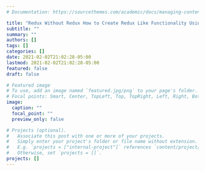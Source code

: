 ```yaml
---
# Documentation: https://sourcethemes.com/academic/docs/managing-content/

title: "Redux Without Redux How to Create Redux Like Functionality Using React"
subtitle: ""
summary: ""
authors: []
tags: []
categories: []
date: 2021-02-02T21:02:28-05:00
lastmod: 2021-02-02T21:02:28-05:00
featured: false
draft: false

# Featured image
# To use, add an image named `featured.jpg/png` to your page's folder.
# Focal points: Smart, Center, TopLeft, Top, TopRight, Left, Right, BottomLeft, Bottom, BottomRight.
image:
  caption: ""
  focal_point: ""
  preview_only: false

# Projects (optional).
#   Associate this post with one or more of your projects.
#   Simply enter your project's folder or file name without extension.
#   E.g. `projects = ["internal-project"]` references `content/project/deep-learning/index.md`.
#   Otherwise, set `projects = []`.
projects: []
---
```

